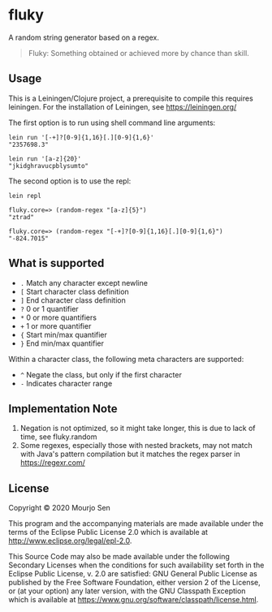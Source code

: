 # fluky

A random string generator based on a regex.

> Fluky: Something obtained or achieved more by chance than skill.

## Usage

This is a Leiningen/Clojure project, a prerequisite to compile this requires
leiningen. For the installation of Leiningen, see https://leiningen.org/

The first option is to run using shell command line arguments:
```
lein run '[-+]?[0-9]{1,16}[.][0-9]{1,6}'
"2357698.3"

lein run '[a-z]{20}'
"jkidghravucpblysumto"
```

The second option is to use the repl:
```
lein repl

fluky.core=> (random-regex "[a-z]{5}")
"ztrad"

fluky.core=> (random-regex "[-+]?[0-9]{1,16}[.][0-9]{1,6}")
"-824.7015"
```

## What is supported

- `.` Match any character except newline
- `[` Start character class definition
- `]` End character class definition
- `?` 0 or 1 quantifier
- `*` 0 or more quantifiers
- `+` 1 or more quantifier
- `{` Start min/max quantifier
- `}` End min/max quantifier

Within a character class, the following meta characters are supported:

- `^` Negate the class, but only if the first character
- `-` Indicates character range


## Implementation Note
1. Negation is not optimized, so it might take longer, this is due to lack of time, see fluky.random
2. Some regexes, especially those with nested brackets, may not match with Java's pattern compilation but it matches the regex parser in https://regexr.com/

## License

Copyright © 2020 Mourjo Sen

This program and the accompanying materials are made available under the
terms of the Eclipse Public License 2.0 which is available at
http://www.eclipse.org/legal/epl-2.0.

This Source Code may also be made available under the following Secondary
Licenses when the conditions for such availability set forth in the Eclipse
Public License, v. 2.0 are satisfied: GNU General Public License as published by
the Free Software Foundation, either version 2 of the License, or (at your
option) any later version, with the GNU Classpath Exception which is available
at https://www.gnu.org/software/classpath/license.html.
